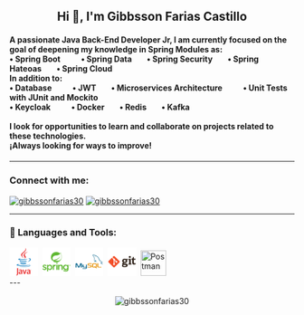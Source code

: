 <div id="header" align="center">
    <h2 align="center">Hi 👋, I'm Gibbsson Farias Castillo</h2>
    <h4 align="left">
    A passionate Java Back-End Developer Jr, I am currently focused on the goal of deepening my knowledge in Spring Modules as:<br>
     • Spring Boot&nbsp;&nbsp;&nbsp;&nbsp;&nbsp;&nbsp;&nbsp;&nbsp;&nbsp;&nbsp;&nbsp;• Spring Data&nbsp;&nbsp;&nbsp;&nbsp;&nbsp;&nbsp;&nbsp;&nbsp;• Spring Security&nbsp;&nbsp;&nbsp;&nbsp;&nbsp;&nbsp;&nbsp;&nbsp;• Spring Hateoas&nbsp;&nbsp;&nbsp;&nbsp;&nbsp;&nbsp;&nbsp;&nbsp;• Spring Cloud<br>
    In addition to:<br>
     • Database&nbsp;&nbsp;&nbsp;&nbsp;&nbsp;&nbsp;&nbsp;&nbsp;&nbsp;&nbsp;&nbsp;• JWT&nbsp;&nbsp;&nbsp;&nbsp;&nbsp;&nbsp;&nbsp;&nbsp;• Microservices Architecture&nbsp;&nbsp;&nbsp;&nbsp;&nbsp;&nbsp;&nbsp;&nbsp;&nbsp;&nbsp;&nbsp;• Unit Tests with JUnit and Mockito<br>
     • Keycloak&nbsp;&nbsp;&nbsp;&nbsp;&nbsp;&nbsp;&nbsp;&nbsp;&nbsp;&nbsp;&nbsp;• Docker&nbsp;&nbsp;&nbsp;&nbsp;&nbsp;&nbsp;&nbsp;&nbsp;• Redis&nbsp;&nbsp;&nbsp;&nbsp;&nbsp;&nbsp;&nbsp;&nbsp;• Kafka<br><br>
    I look for opportunities to learn and collaborate on projects related to these technologies.<br>
    ¡Always looking for ways to improve! 
    </h4>
</div>

---
<h3 align="left">Connect with me:</h3>
<p align="left">
<a href="https://www.linkedin.com/in/gibbsson-jahncloy-augusto-farias-castillo/" target="blank"><img align="center" src="https://raw.githubusercontent.com/rahuldkjain/github-profile-readme-generator/master/src/images/icons/Social/linked-in-alt.svg" alt="gibbssonfarias30" height="30" width="40" /></a>
<a href="https://www.instagram.com/gibbssonfarias30/" target="blank"><img align="center" src="https://raw.githubusercontent.com/rahuldkjain/github-profile-readme-generator/master/src/images/icons/Social/instagram.svg" alt="gibbssonfarias30" height="30" width="40" /></a>
</p>

---
<div align="left">
    <h3>🔨 Languages and Tools:</h3>
    <div>
        <img src="https://github.com/devicons/devicon/blob/master/icons/java/java-original-wordmark.svg" title="Java" **alt="Java" width="50" height="50"/>&nbsp;
        <img src="https://github.com/devicons/devicon/blob/master/icons/spring/spring-original-wordmark.svg" title="Spring" **alt="Spring" width="50" height="50"/>&nbsp;
        <img src="https://github.com/devicons/devicon/blob/master/icons/mysql/mysql-original-wordmark.svg" title="MySQL"  alt="MySQL" width="50" height="50"/>&nbsp;
        <img src="https://github.com/devicons/devicon/blob/master/icons/git/git-original-wordmark.svg" title="Git" **alt="Git" width="50" height="50"/>&nbsp;
        <img src="https://www.vectorlogo.zone/logos/getpostman/getpostman-icon.svg" title="Postman" **alt="Postman" width="45" height="45"/>&nbsp;
      </div>
</div>
---
<center><p><img align="center" src="https://github-readme-stats.vercel.app/api/top-langs?username=gibbssonfarias30&show_icons=true&locale=en&layout=compact" alt="gibbssonfarias30" /></p></center>



